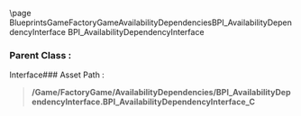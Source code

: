 \page BlueprintsGameFactoryGameAvailabilityDependenciesBPI_AvailabilityDependencyInterface BPI_AvailabilityDependencyInterface
### Parent Class :
Interface### Asset Path :
<b><blockquote>/Game/FactoryGame/AvailabilityDependencies/BPI_AvailabilityDependencyInterface.BPI_AvailabilityDependencyInterface_C</blockquote></b>
